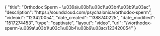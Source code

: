 {
    "title": "Orthodox Sperm - \u039a\u03b1\u03c1\u03b4\u03b9\u03ac",
    "description": "https:\/\/soundcloud.com\/psychalonica\/orthodox-sperm",
    "videoid": "123420054",
    "date_created": "1388740225",
    "date_modified": "1517274453",
    "type": "captivate",
    "layout": "video",
    "url": "\/v\/orthodox-sperm-\u039a\u03b1\u03c1\u03b4\u03b9\u03ac\/123420054"
}